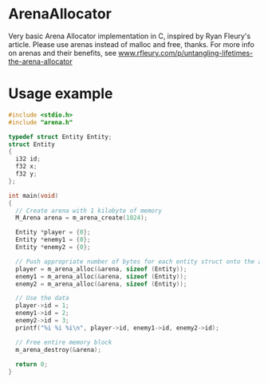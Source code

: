 # ArenaAllocator
Very basic Arena Allocator implementation in C, inspired by Ryan Fleury's article. Please use arenas instead of malloc and free, thanks.
For more info on arenas and their benefits, see www.rfleury.com/p/untangling-lifetimes-the-arena-allocator

# Usage example
```c
#include <stdio.h>
#include "arena.h"

typedef struct Entity Entity;
struct Entity
{
  i32 id;
  f32 x;
  f32 y;
};

int main(void)
{
  // Create arena with 1 kilobyte of memory
  M_Arena arena = m_arena_create(1024);

  Entity *player = {0};
  Entity *enemy1 = {0};
  Entity *enemy2 = {0};

  // Push appropriate number of bytes for each entity struct onto the arena's stack
  player = m_arena_alloc(&arena, sizeof (Entity)); 
  enemy1 = m_arena_alloc(&arena, sizeof (Entity));
  enemy2 = m_arena_alloc(&arena, sizeof (Entity));

  // Use the data
  player->id = 1;
  enemy1->id = 2;
  enemy2->id = 3;
  printf("%i %i %i\n", player->id, enemy1->id, enemy2->id);

  // Free entire memory block
  m_arena_destroy(&arena);
  
  return 0;
}
```

